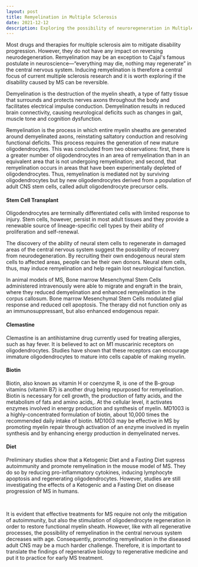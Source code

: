 ```yaml
---
layout: post
title: Remyelination in Multiple Sclerosis
date: 2021-12-12 
description: Exploring the possibility of neuroregeneration in Multiple Sclerosis
---
```


Most drugs and therapies for multiple sclerosis aim to mitigate disability progression. However, they do not have any impact on reversing neurodegeneration. Remyelination may be an exception to Cajal's famous postulate in neuroscience—“everything may die, nothing may regenerate” in the central nervous system. Inducing remyelination is therefore a central focus of current multiple sclerosis research and it is worth exploring if the disability caused by MS can be reversible.


Demyelination is the destruction of the myelin sheath, a type of fatty tissue that surrounds and protects nerves axons throughout the body and facilitates electrical impulse conduction. 
Demyelination results in reduced brain connectivity, causing neurological deficits such as changes in gait, muscle tone and cognition dysfunction. 

Remyelination is the process in which entire myelin sheaths are generated around demyelinated axons, reinstating saltatory conduction and resolving functional deficits. 
This process requires the generation of new mature oligodendrocytes. This was concluded from two observations: first, there is a greater number of oligodendrocytes in an area of remyelination than in an equivalent area that is not undergoing remyelination; and second, that remyelination occurs in areas that have been experimentally depleted of oligodendrocytes. Thus, remyelination is mediated not by surviving oligodendrocytes but by new oligodendrocytes derived from a population of adult CNS stem cells, called adult oligodendrocyte precursor cells. 


#### Stem Cell Transplant
Oligodendrocytes are terminally differentiated cells with limited response to injury. Stem cells, however, persist in most adult tissues and they provide a renewable source of lineage-specific cell types by their ability of proliferation and self-renewal. 

The discovery of the ability of neural stem cells to regenerate in damaged areas of the central nervous system suggest the possibility of recovery from neurodegeneration. By recruiting their own endogenous neural stem cells to affected areas, people can be their own donors. Neural stem cells, thus, may induce remyelination and help regain lost neurological function. 


In animal models of MS, Bone marrow Mesenchymal Stem Cells administered intravenously were able to migrate and engraft in the brain, where they reduced demyelination and enhanced remyelination in the corpus callosum. Bone marrow Mesenchymal Stem Cells modulated glial response and reduced cell apoptosis. The therapy did not function only as an immunosuppressant, but also enhanced endogenous repair.


#### Clemastine
Clemastine is an antihistamine drug currently used for treating allergies, such as hay fever.
It is believed to act on M1 muscarinic receptors on oligodendrocytes. Studies have shown that these receptors can encourage immature oligodendrocytes to mature into cells capable of making myelin.

#### Biotin
Biotin, also known as vitamin H or coenzyme R, is one of the B-group vitamins (vitamin B7) is another drug being repurposed for remyelination. Biotin is necessary for cell growth, the production of fatty acids, and the metabolism of fats and amino acids,. At the cellular level, it activates enzymes involved in energy production and synthesis of myelin. MD1003 is a highly-concentrated formulation of biotin, about 10,000 times the recommended daily intake of biotin. MD1003 may be effective in MS by promoting myelin repair through activation of an enzyme involved in myelin synthesis and by enhancing energy production in demyelinated nerves.


#### Diet
Preliminary studies show that a Ketogenic Diet and a Fasting Diet supress autoimmunity and promote remyelination in the mouse model of MS. They do so by reducing pro-inflammatory cytokines, inducing lymphocyte apoptosis and regenerating oligodendrocytes.
However, studies are still investigating the effects of a Ketogenic and a Fasting Diet on disease progression of MS in humans.





<br>

It is evident that effective treatments for MS require not only the mitigation of autoimmunity, but also the stimulation of oligodendrocyte regeneration in order to restore functional myelin sheath. However, like with all regenerative processes, the possibility of remyelination in the central nervous system decreases with age. Consequently, promoting remyelination in the diseased adult CNS may be a much harder challenge. Therefore, it is important to translate the findings of regenerative biology to regenerative medicine and put it to practice for early MS treatment. 


